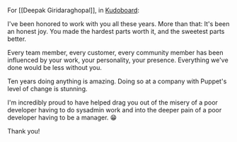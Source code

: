 For [[Deepak Giridaraghopal]], in [Kudoboard](https://www.kudoboard.com/boards/mawXbU7Q/kudos/create):

I've been honored to work with you all these years. More than that: It's been an honest joy. You made the hardest parts worth it, and the sweetest parts better.

Every team member, every customer, every community member has been influenced by your work, your personality, your presence. Everything we've done would be less without you.

Ten years doing anything is amazing. Doing so at a company with Puppet's level of change is stunning.

I'm incredibly proud to have helped drag you out of the misery of a poor developer having to do sysadmin work and into the deeper pain of a poor developer having to be a manager.  😁

Thank you!

